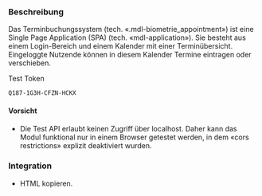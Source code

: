 ### Beschreibung

Das Terminbuchungssystem (tech. «.mdl-biometrie_appointment») ist eine Single Page Application (SPA) (tech. «mdl-application»). Sie besteht aus einem Login-Bereich und einem Kalender mit einer Terminübersicht. Eingeloggte Nutzende können in diesem Kalender Termine eintragen oder verschieben. 

Test Token
```
Q187-1G3H-CFZN-HCKX
```
#### Vorsicht
* Die Test API erlaubt keinen Zugriff über localhost. Daher kann das Modul funktional nur in einem Browser getestet werden, in dem «cors restrictions» explizit deaktiviert wurden.

### Integration

* HTML kopieren.
